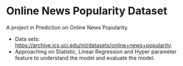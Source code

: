 # Online News Popularity Dataset
A project in Prediction on Online News Popularity.

 - Data sets: https://archive.ics.uci.edu/ml/datasets/online+news+popularity.
 - Approaching on Statistic, Linear Regression and Hyper parameter feature to understand the model and evaluate the model.
